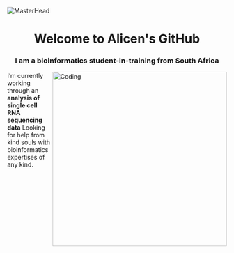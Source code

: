 ![MasterHead](https://export-download.canva.com/HxDF0/DAFXkiHxDF0/30/0/0001-5238083921328377901.jpg?X-Amz-Algorithm=AWS4-HMAC-SHA256&X-Amz-Credential=AKIAJHKNGJLC2J7OGJ6Q%2F20230724%2Fus-east-1%2Fs3%2Faws4_request&X-Amz-Date=20230724T151452Z&X-Amz-Expires=19823&X-Amz-Signature=1934237c51ea40231075b9cd3ca6ea828863663e39e0004a863bd65bf01b9fe1&X-Amz-SignedHeaders=host&response-content-disposition=attachment%3B%20filename%2A%3DUTF-8%27%27git%2520hub.jpg&response-expires=Mon%2C%2024%20Jul%202023%2020%3A45%3A15%20GMT)
<h1 align="center">Welcome to Alicen's GitHub</h1>
<h3 align="center">I am a bioinformatics student-in-training from South Africa</h3>
<img align="right" alt="Coding" width="400" src="https://cdn.iview.abc.net.au/thumbs/i/zy/ZY7651A5591f803b575d9.16046414_1280.jpg">

I’m currently working through an **analysis of single cell RNA sequencing data**
Looking for help from kind souls with bioinformatics expertises of any kind.
